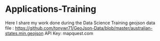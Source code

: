 # Applications-Training
Here I share my work done during the Data Science Training
geojson data file : https://github.com/tonywr71/GeoJson-Data/blob/master/australian-states.min.geojson
API Key: mapquest.com
